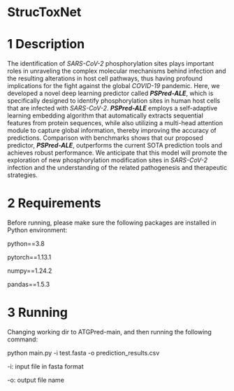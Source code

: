 # StrucToxNet

# 1 Description


The identification of *SARS-CoV-2* phosphorylation sites plays important roles in unraveling the complex molecular mechanisms behind infection and the resulting alterations in host cell pathways, thus having profound implications for the fight against the global *COVID-19* pandemic. Here, we developed a novel deep learning predictor called ***PSPred-ALE***, which is specifically designed to identify phosphorylation sites in human host cells that are infected with *SARS-CoV-2*. ***PSPred-ALE*** employs a self-adaptive learning embedding algorithm that automatically extracts sequential features from protein sequences, while also utilizing a multi-head attention module to capture global information, thereby improving the accuracy of predictions. Comparison with benchmarks shows that our proposed predictor, ***PSPred-ALE***, outperforms the current SOTA prediction tools and achieves robust performance. We anticipate that this model will promote the exploration of new phosphorylation modification sites in *SARS-CoV-2* infection and the understanding of the related pathogenesis and therapeutic strategies.


# 2 Requirements

Before running, please make sure the following packages are installed in Python environment:

python==3.8

pytorch==1.13.1

numpy==1.24.2

pandas==1.5.3



# 3 Running

Changing working dir to ATGPred-main, and then running the following command:

python main.py -i test.fasta -o prediction_results.csv

-i: input file in fasta format

-o: output file name
